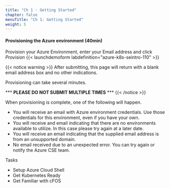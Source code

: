 ```yaml
---
title: "Ch 1 - Getting Started"
chapter: false
menuTitle: "Ch 1: Getting Started"
weight: 5
---
```



#### Provisioning the Azure environment (40min)

Provision your Azure Environment, enter your Email address and click _Provision_
{{< launchdemoform labdefinition="azure-k8s-seintro-110" >}}

{{< notice warning >}} After submitting, this page will return with a blank email address box and no other indications.

Provisioning can take several minutes.

\*\*\* __PLEASE DO NOT SUBMIT MULTIPLE TIMES__ \*\*\*  {{< /notice >}}

When provisioning is complete, one of the following will happen.

* You will receive an email with Azure environment credentials. Use those credentials for this environment, even if you have your own.
* You will receive and email indicating that there are no environments available to utilize. In this case please try again at a later date.
* You will receive an email indicating that the supplied email address is from an unsupported domain.
* No email received due to an unexpected error. You can try again or notify the Azure CSE team.

Tasks

* Setup Azure Cloud Shell
* Get Kubernetes Ready
* Get Familiar with cFOS